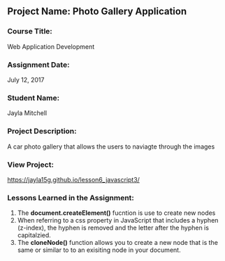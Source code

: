 ## Project Name:  Photo Gallery Application

### Course Title:
Web Application Development

### Assignment Date:  
July 12, 2017

### Student Name:  
Jayla Mitchell

### Project Description:
A car photo gallery that allows the users to naviagte through the images

### View Project:
https://jayla15g.github.io/lesson6_javascript3/ 

### Lessons Learned in the Assignment:
1. The **document.createElement()** fucntion is use to create new nodes
2. When referring to a css property in JavaScript that includes a hyphen (z-index), the hyphen is removed and the letter after the hyphen is capitalzied.
3. The **cloneNode()** function allows you to create a new node that is the same or similar to to an exisiting node in your document. 
